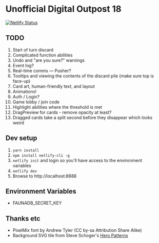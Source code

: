 # Unofficial Digital Outpost 18

[![Netlify Status](https://api.netlify.com/api/v1/badges/7ca17db6-f3f8-492f-ba65-403d810ab3c2/deploy-status)](https://app.netlify.com/sites/outpost18/deploys)

## TODO

1. Start of turn discard
1. Complicated function abilities
1. Undo and "are you sure?" warnings
1. Event log?
1. Real-time comms — Pusher?
1. Tooltips and viewing the contents of the discard pile (make sure top is face-up)
1. Card art, human-friendly text, and layout
1. Animations!
1. Auth / Login?
1. Game lobby / join code
1. Highlight abilities where the threshold is met
1. DragPreview for cards - remove opacity at least?
1. Dragged cards take a split second before they disappear which looks weird

## Dev setup

1. `yarn install`
1. `npm install netlify-cli -g`
1. `netlify init` and login so you'll have access to the environment variables
1. `netlify dev`
1. Browse to http://localhost:8888

## Environment Variables

* FAUNADB_SECRET_KEY

## Thanks etc

* PixelMix font by Andrew Tyler (CC by-sa Attribution Share Alike)
* Background SVG tile from Steve Schoger's [Hero Patterns](https://www.heropatterns.com/)
